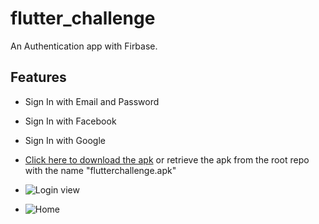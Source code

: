 # flutter_challenge

An Authentication app with Firbase.

## Features

- Sign In with Email and Password
- Sign In with Facebook
- Sign In with Google

- [Click here to download the apk](https://we.tl/t-XncA1G9X0I) or retrieve the apk from the root repo with the name "flutterchallenge.apk"

- ![Login view](https://user-images.githubusercontent.com/30553568/139770212-22bffd11-c131-4534-98a6-04745b5c101e.png)

- ![Home](https://user-images.githubusercontent.com/30553568/139770232-72d5cc59-0eec-482c-a95b-f105d3cd34a5.png)
